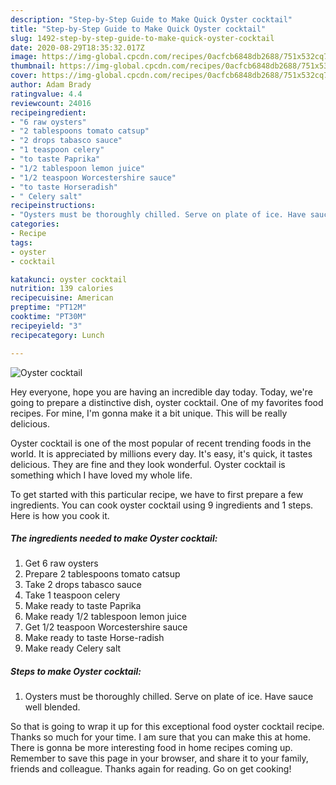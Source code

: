 ```yaml
---
description: "Step-by-Step Guide to Make Quick Oyster cocktail"
title: "Step-by-Step Guide to Make Quick Oyster cocktail"
slug: 1492-step-by-step-guide-to-make-quick-oyster-cocktail
date: 2020-08-29T18:35:32.017Z
image: https://img-global.cpcdn.com/recipes/0acfcb6848db2688/751x532cq70/oyster-cocktail-recipe-main-photo.jpg
thumbnail: https://img-global.cpcdn.com/recipes/0acfcb6848db2688/751x532cq70/oyster-cocktail-recipe-main-photo.jpg
cover: https://img-global.cpcdn.com/recipes/0acfcb6848db2688/751x532cq70/oyster-cocktail-recipe-main-photo.jpg
author: Adam Brady
ratingvalue: 4.4
reviewcount: 24016
recipeingredient:
- "6 raw oysters"
- "2 tablespoons tomato catsup"
- "2 drops tabasco sauce"
- "1 teaspoon celery"
- "to taste Paprika"
- "1/2 tablespoon lemon juice"
- "1/2 teaspoon Worcestershire sauce"
- "to taste Horseradish"
- " Celery salt"
recipeinstructions:
- "Oysters must be thoroughly chilled. Serve on plate of ice. Have sauce well blended."
categories:
- Recipe
tags:
- oyster
- cocktail

katakunci: oyster cocktail 
nutrition: 139 calories
recipecuisine: American
preptime: "PT12M"
cooktime: "PT30M"
recipeyield: "3"
recipecategory: Lunch

---
```



![Oyster cocktail](https://img-global.cpcdn.com/recipes/0acfcb6848db2688/751x532cq70/oyster-cocktail-recipe-main-photo.jpg)

Hey everyone, hope you are having an incredible day today. Today, we're going to prepare a distinctive dish, oyster cocktail. One of my favorites food recipes. For mine, I'm gonna make it a bit unique. This will be really delicious.

Oyster cocktail is one of the most popular of recent trending foods in the world. It is appreciated by millions every day. It's easy, it's quick, it tastes delicious. They are fine and they look wonderful. Oyster cocktail is something which I have loved my whole life.




To get started with this particular recipe, we have to first prepare a few ingredients. You can cook oyster cocktail using 9 ingredients and 1 steps. Here is how you cook it.

<!--inarticleads1-->

##### The ingredients needed to make Oyster cocktail:

1. Get 6 raw oysters
1. Prepare 2 tablespoons tomato catsup
1. Take 2 drops tabasco sauce
1. Take 1 teaspoon celery
1. Make ready to taste Paprika
1. Make ready 1/2 tablespoon lemon juice
1. Get 1/2 teaspoon Worcestershire sauce
1. Make ready to taste Horse-radish
1. Make ready  Celery salt




<!--inarticleads2-->

##### Steps to make Oyster cocktail:

1. Oysters must be thoroughly chilled. Serve on plate of ice. Have sauce well blended.




So that is going to wrap it up for this exceptional food oyster cocktail recipe. Thanks so much for your time. I am sure that you can make this at home. There is gonna be more interesting food in home recipes coming up. Remember to save this page in your browser, and share it to your family, friends and colleague. Thanks again for reading. Go on get cooking!
